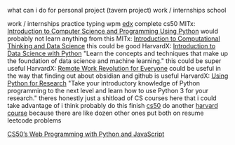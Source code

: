 
what can i do for 
	personal project (tavern project)
	work / internships
	school

work / internships
	practice typing wpm
	[edx](https://www.edx.org)
		complete cs50
		MITx: [Introduction to Computer Science and Programming Using Python](https://www.edx.org/learn/computer-science/massachusetts-institute-of-technology-introduction-to-computer-science-and-programming-using-python)
			would probably not learn anything from this
		MITx: [Introduction to Computational Thinking and Data Science](https://www.edx.org/learn/computer-science/massachusetts-institute-of-technology-introduction-to-computational-thinking-and-data-science)
			this could be good
		HarvardX: [Introduction to Data Science with Python](https://www.edx.org/learn/data-science/harvard-university-introduction-to-data-science-with-python?webview=false&campaign=Introduction+to+Data+Science+with+Python&source=edx&product_category=course&placement_url=https%3A%2F%2Fwww.edx.org%2Fschool%2Fharvardx)
			"Learn the concepts and techniques that make up the foundation of data science and machine learning."
			this could be super useful
		HarvardX: [Remote Work Revolution for Everyone](https://www.edx.org/learn/remote-work/harvard-university-remote-work-revolution-for-everyone?webview=false&campaign=Remote+Work+Revolution+for+Everyone&source=edx&product_category=course&placement_url=https%3A%2F%2Fwww.edx.org%2Fschool%2Fharvardx)
			could be useful in the way that finding out about obsidian and github is useful
		HarvardX: [Using Python for Research](https://www.edx.org/learn/python/harvard-university-using-python-for-research?webview=false&campaign=Using+Python+for+Research&source=edx&product_category=course&placement_url=https%3A%2F%2Fwww.edx.org%2Fschool%2Fharvardx)
			"Take your introductory knowledge of Python programming to the next level and learn how to use Python 3 for your research."
		theres honestly just a shitload of CS courses here that i could take advantage of
		i think probably do this
			finish [cs50](https://www.edx.org/learn/computer-science/harvard-university-cs50-s-introduction-to-computer-science?webview=false&campaign=CS50%27s+Introduction+to+Computer+Science&source=edx&product_category=course&placement_url=https%3A%2F%2Fwww.edx.org%2Fschool%2Fharvardx)
			do another [harvard course](https://www.edx.org/school/harvardx#programs) because there are like dozen other ones
			put both on resume
	leetcode problems


[CS50’s Web Programming with Python and JavaScript](https://cs50.harvard.edu/web/2020/)
